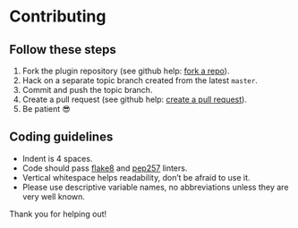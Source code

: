 # Contributing

## Follow these steps

1. Fork the plugin repository (see github help: [fork a repo](https://help.github.com/articles/fork-a-repo)).
2. Hack on a separate topic branch created from the latest `master`.
3. Commit and push the topic branch.
4. Create a pull request (see github help: [create a pull request](https://help.github.com/articles/creating-a-pull-request)).
5. Be patient :sunglasses:

## Coding guidelines

* Indent is 4 spaces.
* Code should pass [flake8](https://pypi.python.org/pypi/flake8) and [pep257](https://pypi.python.org/pypi/pep257) linters.
* Vertical whitespace helps readability, don’t be afraid to use it.
* Please use descriptive variable names, no abbreviations unless they are very well known.

Thank you for helping out!
